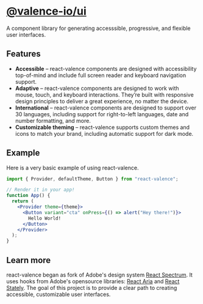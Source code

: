 # [@valence-io/ui](https://github.com/valence-project/react-valence)

A component library for generating accesssible, progressive, and flexible user interfaces.

## Features

- **Accessible** – react-valence components are designed with accessibility top-of-mind and include full screen reader and keyboard navigation support.
- **Adaptive** – react-valence components are designed to work with mouse, touch, and keyboard interactions. They’re built with responsive design principles to deliver a great experience, no matter the device.
- **International** – react-valence components are designed to support over 30 languages, including support for right-to-left languages, date and number formatting, and more.
- **Customizable theming** – react-valence supports custom themes and icons to match your brand, including automatic support for dark mode.

## Example

Here is a very basic example of using react-valence.

```jsx
import { Provider, defaultTheme, Button } from "react-valence";

// Render it in your app!
function App() {
  return (
    <Provider theme={theme}>
      <Button variant="cta" onPress={() => alert("Hey there!")}>
        Hello World!
      </Button>
    </Provider>
  );
}
```

## Learn more

react-valence began as fork of Adobe's design system [React Spectrum](https://react-spectrum.adobe.com/react-spectrum/index.html). It uses hooks from Adobe's opensource libraries: [React Aria](https://react-spectrum.adobe.com/react-aria/index.html) and [React Stately](https://react-spectrum.adobe.com/react-stately/index.html). The goal of this project is to provide a clear path to creating accessible, customizable user interfaces.
